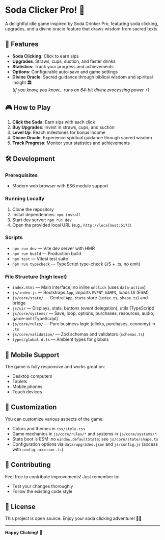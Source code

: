 # Soda Clicker Pro! 🥤

A delightful idle game inspired by Soda Drinker Pro, featuring soda clicking, upgrades, and a divine oracle feature that draws wisdom from sacred texts.

## 🚀 Features

- **Soda Clicking**: Click to earn sips
- **Upgrades**: Straws, cups, suction, and faster drinks
- **Statistics**: Track your progress and achievements
- **Options**: Configurable auto-save and game settings
- **Divine Oracle**: Sacred guidance through biblical wisdom and spiritual insight 🏛️<br/>
  *(If you know, you know... runs on 64-bit divine processing power ⚡)*

## 🎮 How to Play

1. **Click the Soda**: Earn sips with each click
2. **Buy Upgrades**: Invest in straws, cups, and suction
3. **Level Up**: Reach milestones for bonus income
4. **Divine Oracle**: Experience spiritual guidance through sacred wisdom
5. **Track Progress**: Monitor your statistics and achievements

## 🛠️ Development

### Prerequisites
- Modern web browser with ES6 module support

### Running Locally
1. Clone the repository
2. Install dependencies: `npm install`
3. Start dev server: `npm run dev`
4. Open the provided local URL (e.g., `http://localhost:5173`)

### Scripts
- `npm run dev` — Vite dev server with HMR
- `npm run build` — Production build
- `npm test` — Vitest test suite
- `npm run typecheck` — TypeScript type-check (JS + .ts, no emit)

### File Structure (high level)
- `index.html` — Main interface; no inline `onclick` (uses `data-action`)
- `js/index.js` — Bootstraps `App`, imports `EVENT_NAMES`, loads UI (ESM)
- `js/core/state/` — Central `App.state` store (`index.ts`, `shape.ts`) and bridge
- `js/ui/` — Displays, stats, buttons (event delegation), utils (TypeScript)
- `js/core/systems/` — Save, loop, options, purchases, resources, audio, game-init (TypeScript)
- `js/core/rules/` — Pure business logic (clicks, purchases, economy) in `.ts`
- `js/core/validation/` — Zod schemas and validators (`schemas.ts`)
- `types/global.d.ts` — Ambient types for globals

## 📱 Mobile Support

The game is fully responsive and works great on:
- Desktop computers
- Tablets
- Mobile phones
- Touch devices

## 🎨 Customization

You can customize various aspects of the game:
- Colors and themes in `css/style.css`
- Game mechanics in `js/core/rules/*` and systems in `js/core/systems/*`
- State boot is ESM: no `window.defaultState`; see `js/core/state/shape.ts`
- Configuration options via `data/upgrades.json` and `js/config.js` (access with `config-accessor.ts`)

## 🤝 Contributing

Feel free to contribute improvements! Just remember to:
- Test your changes thoroughly
- Follow the existing code style

## 📄 License

This project is open source. Enjoy your soda clicking adventure! 🥤✨

---

**Happy Clicking!** 🎯
